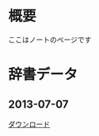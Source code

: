 <h1>概要</h1>
<p>ここはノートのページです</p>

辞書データ
======================================================================================

2013-07-07
-------------------------------------------

<a href="https://docs.google.com/file/d/0B8cOXlhz5275ZHRGckdqaDg0Mmc/edit?usp=sharing">ダウンロード</a>

